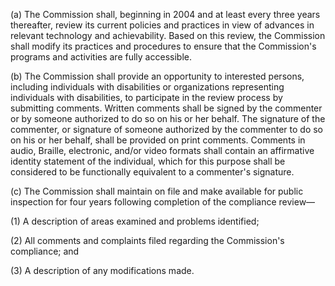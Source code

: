 (a) The Commission shall, beginning in 2004 and at least every three years thereafter, review its current policies and practices in view of advances in relevant technology and achievability. Based on this review, the Commission shall modify its practices and procedures to ensure that the Commission's programs and activities are fully accessible.

(b) The Commission shall provide an opportunity to interested persons, including individuals with disabilities or organizations representing individuals with disabilities, to participate in the review process by submitting comments. Written comments shall be signed by the commenter or by someone authorized to do so on his or her behalf. The signature of the commenter, or signature of someone authorized by the commenter to do so on his or her behalf, shall be provided on print comments. Comments in audio, Braille, electronic, and/or video formats shall contain an affirmative identity statement of the individual, which for this purpose shall be considered to be functionally equivalent to a commenter's signature.

(c) The Commission shall maintain on file and make available for public inspection for four years following completion of the compliance review—

(1) A description of areas examined and problems identified;

(2) All comments and complaints filed regarding the Commission's compliance; and

(3) A description of any modifications made.

